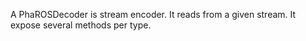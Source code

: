 A PhaROSDecoder is stream encoder. It reads from a given stream. It expose several methods per type. 